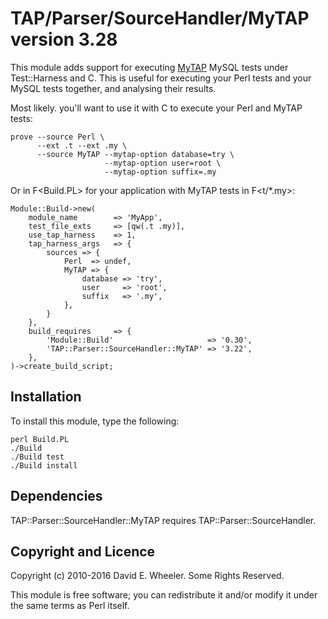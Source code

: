 TAP/Parser/SourceHandler/MyTAP version 3.28
===========================================

This module adds support for executing [MyTAP](https://github.com/theory/mytap)
MySQL tests under Test::Harness and C<prove>. This is useful for executing
your Perl tests and your MySQL tests together, and analysing their results.

Most likely. you'll want to use it with C<prove> to execute your Perl and
MyTAP tests:

    prove --source Perl \
          --ext .t --ext .my \
          --source MyTAP --mytap-option database=try \
                         --mytap-option user=root \
                         --mytap-option suffix=.my

Or in F<Build.PL> for your application with MyTAP tests in F<t/*.my>:

    Module::Build->new(
        module_name        => 'MyApp',
        test_file_exts     => [qw(.t .my)],
        use_tap_harness    => 1,
        tap_harness_args   => {
            sources => {
                Perl  => undef,
                MyTAP => {
                    database => 'try',
                    user     => 'root',
                    suffix   => '.my',
                },
            }
        },
        build_requires     => {
            'Module::Build'                     => '0.30',
            'TAP::Parser::SourceHandler::MyTAP' => '3.22',
        },
    )->create_build_script;

Installation
------------

To install this module, type the following:

    perl Build.PL
    ./Build
    ./Build test
    ./Build install

Dependencies
------------

TAP::Parser::SourceHandler::MyTAP requires TAP::Parser::SourceHandler.

Copyright and Licence
---------------------

Copyright (c) 2010-2016 David E. Wheeler. Some Rights Reserved.

This module is free software; you can redistribute it and/or modify it under
the same terms as Perl itself.
